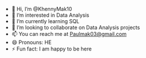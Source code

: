 - 👋 Hi, I’m @KhennyMak10
- 👀 I’m interested in Data Analysis 
- 🌱 I’m currently learning SQL
- 💞️ I’m looking to collaborate on Data Analysis projects
- 📫 You can reach me at Paulmak03@gmail.com
- 😄 Pronouns: HE
- ⚡ Fun fact: I am happy to be here

<!---
KhennyMak10/KhennyMak10 is a ✨ special ✨ repository because its `README.md` (this file) appears on your GitHub profile.
You can click the Preview link to take a look at your changes.
--->

